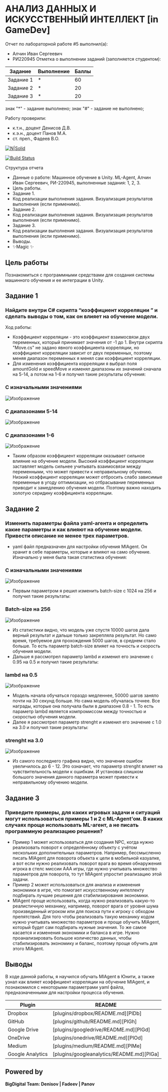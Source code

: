 # АНАЛИЗ ДАННЫХ И ИСКУССТВЕННЫЙ ИНТЕЛЛЕКТ [in GameDev]
Отчет по лабораторной работе #5 выполнил(а):
- Алчин Иван Сергеевич
- РИ220945
Отметка о выполнении заданий (заполняется студентом):

| Задание | Выполнение | Баллы |
| ------ | ------ | ------ |
| Задание 1 | * | 60 |
| Задание 2 | * | 20 |
| Задание 3 | * | 20 |

знак "*" - задание выполнено; знак "#" - задание не выполнено;

Работу проверили:
- к.т.н., доцент Денисов Д.В.
- к.э.н., доцент Панов М.А.
- ст. преп., Фадеев В.О.

[![N|Solid](https://cldup.com/dTxpPi9lDf.thumb.png)](https://nodesource.com/products/nsolid)

[![Build Status](https://travis-ci.org/joemccann/dillinger.svg?branch=master)](https://travis-ci.org/joemccann/dillinger)

Структура отчета

- Данные о работе: Машинное обучение в Unity. ML-Agent, Алчин Иван Сергеевич, РИ-220945, выполненные задания: 1, 2, 3.
- Цель работы.
- Задание 1.
- Код реализации выполнения задания. Визуализация результатов выполнения (если применимо).
- Задание 2.
- Код реализации выполнения задания. Визуализация результатов выполнения (если применимо).
- Задание 3.
- Код реализации выполнения задания. Визуализация результатов выполнения (если применимо).
- Выводы.
- ✨Magic ✨

## Цель работы
Познакомиться с программными средствами для создания системы машинного обучения и ее интеграции в Unity.

## Задание 1
### Найдите внутри C# скрипта “коэффициент корреляции ” и сделать выводы о том, как он влияет на обучение модели. 
Ход работы:
- Коэффициент корреляции - это коэффициент взаимосвязи двух переменных, который принимает значения от -1 до 1. Внутри скрипта "Move.cs" не задано явного коэффициента корреляции, но коэффициент корреляции зависит от двух переменных, поэтому меняя диапазон переменных я менял сам коэффициент корреляции.
- Для изменения коэффициента корреляции я выбрал поля amountGold и speedMove и изменял диапазоны их значений сначала на 5-14, а потом на 1-6 и получил такие результаты обучения:

### С изначальными значениями  
![Изображение](NormalStats.png) 

### С диапазонами 5-14
![Изображение](Correlation_5-14.png) 

### С диапазонами 1-6
![Изображение](Correlation_1-6.png)

- Таким образом коэффициент корреляции оказывает сильное влияние на обучение модели. Высокий коэффициент корреляции заставляет модель сильнее учитывать взаимосвязи между переменными, что может привести к неправильному обучению. Низкий коэффициент корреляции может отбросить слабо зависимые переменные в угоду оптимизации, но отбрасывание переменных приводит к замедлению обучения модели. Поэтому важно находить золотую серидину коэффициента корреляции.


## Задание 2
### Изменить параметры файла yaml-агента и определить какие параметры и как влияют на обучение модели. Привести описание не менее трех параметров.

- yaml файл предназначен для настройки обучения MlAgent. Он хранит в себе параметры, которые и влияют на само обучение. Изначально у меня была такая статистика обучения:

### С изначальными значениями  
![Изображение](NormalStats.png) 

- Первым параметром я решил изменить batch-size с 1024 на 256 и получил такие результаты:

### Batch-size на 256  
![Изображение](Batch-size256.png) 

- Из статистики видно, что модель уже спустя 10000 шагов дала верный результат и дальше только закрепляла результат. Но само время, требуемое для прохождения 5000 шагов, в среднем стало больше. То есть параметр batch-size влияет на точность и скорость обучения модели.
- Дальше я рассмотрел параметр lambd и изменил его значение с 0.95 на 0.5 и получил такие результаты:

### lambd на 0.5  
![Изображение](Lambd0.5.png)

- Модель начала обучаться гораздо медленнее, 50000 шагов заняло почти на 30 секунд больше. Но сама модель обучалась точнее. Все награды, которые она получала были в диапазоне 0.8 - 1. То есть параметр lambd является компромиссом между точностью и скоростью обучения модели.
- Далее я рассмотрел параметр strenght и изменил его значение с 1.0 на 3.0 и получил такие результаты:

### strenght на 3.0  
![Изображение](Strenght3.png)

- Из самого последнего графика видно, что значение ошибок увеличилось до 6 - 12. Это означает, что параметр strenght влияет на чувствительность модели к ошибкам. И установка слишком большого значения данного параметра может привести к неправильному обучению модели. 


## Задание 3
### Приведите примеры, для каких игровых задачи и ситуаций могут использоваться примеры 1 и 2 с ML-Agent’ом. В каких случаях проще использовать ML-агент, а не писать программную реализацию решения? 

- Пример 1 может использоваться для создания NPC, когда нужно реализовать поворот к определённому объекту с учётом нескольких дополнительных параметров. Например, бессмысленно писать MlAgent для поворота объекта к цели в мобильной казуалке, а вот если нужно реализовать поворот врага во время обнаружения игрока в стелс миссии AAA игры, где нужно учитывать множество параметров для поворота, то тут MlAgent упростит реализацию этой задачи.
- Пример 2 может использоваться для анализа и изменения экономики в игре, что помогает искусственному интеллекту подбирать лучшие решения для стабилизирования экономики.
- MlAgent проще использовать, когда нужно реализовать какую-то реалистичную механику, например, поворот врага от уровня шума произведенный игроком или для поиска пути к игроку с обходом препятствий. Для того чтобы реализовать такую механику кодом нужно учитывать множество параметров и проще обучить MlAgent, который будет сам подбирать нужные значения. То же самое касается и изменения экономики и баланса в игре. Нужно проанализировать большое количество данных, чтобы стабилизировать экономику и баланс, поэтому проще обучить для этого MlAgent.


## Выводы

В ходе данной работы, я научился обучать MlAgent в Юнити, а также узнал как влияет коэффициент корреляции на обучение MlAgent, и познакомился с некоторыми параметрами yaml файла, предназначенными для настройки процесса обучения.

| Plugin | README |
| ------ | ------ |
| Dropbox | [plugins/dropbox/README.md][PlDb] |
| GitHub | [plugins/github/README.md][PlGh] |
| Google Drive | [plugins/googledrive/README.md][PlGd] |
| OneDrive | [plugins/onedrive/README.md][PlOd] |
| Medium | [plugins/medium/README.md][PlMe] |
| Google Analytics | [plugins/googleanalytics/README.md][PlGa] |

## Powered by

**BigDigital Team: Denisov | Fadeev | Panov**
